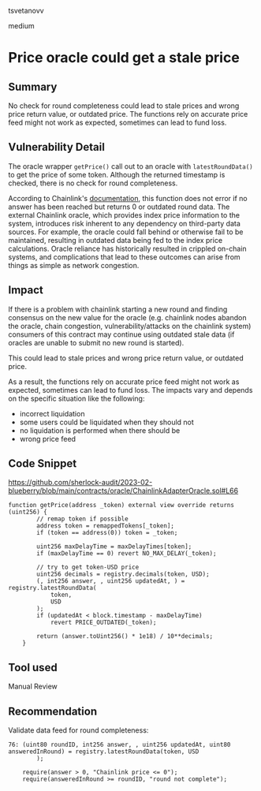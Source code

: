 tsvetanovv

medium

# Price oracle could get a stale price

## Summary
No check for round completeness could lead to stale prices and wrong price return value, or outdated price. The functions rely on accurate price feed might not work as expected, sometimes can lead to fund loss.

## Vulnerability Detail
The oracle wrapper `getPrice()` call out to an oracle with `latestRoundData()` to get the price of some token. Although the returned timestamp is checked, there is no check for round completeness.

According to Chainlink's [documentation](https://docs.chain.link/data-feeds/price-feeds/historical-data), this function does not error if no answer has been reached but returns 0 or outdated round data. The external Chainlink oracle, which provides index price information to the system, introduces risk inherent to any dependency on third-party data sources. For example, the oracle could fall behind or otherwise fail to be maintained, resulting in outdated data being fed to the index price calculations. Oracle reliance has historically resulted in crippled on-chain systems, and complications that lead to these outcomes can arise from things as simple as network congestion.

## Impact

If there is a problem with chainlink starting a new round and finding consensus on the new value for the oracle (e.g. chainlink nodes abandon the oracle, chain congestion, vulnerability/attacks on the chainlink system) consumers of this contract may continue using outdated stale data (if oracles are unable to submit no new round is started).

This could lead to stale prices and wrong price return value, or outdated price.

As a result, the functions rely on accurate price feed might not work as expected, sometimes can lead to fund loss. The impacts vary and depends on the specific situation like the following:

- incorrect liquidation
- some users could be liquidated when they should not
- no liquidation is performed when there should be
- wrong price feed
 

## Code Snippet

https://github.com/sherlock-audit/2023-02-blueberry/blob/main/contracts/oracle/ChainlinkAdapterOracle.sol#L66
```solidity
function getPrice(address _token) external view override returns (uint256) {
        // remap token if possible
        address token = remappedTokens[_token];
        if (token == address(0)) token = _token;

        uint256 maxDelayTime = maxDelayTimes[token];
        if (maxDelayTime == 0) revert NO_MAX_DELAY(_token);

        // try to get token-USD price
        uint256 decimals = registry.decimals(token, USD);
        (, int256 answer, , uint256 updatedAt, ) = registry.latestRoundData(
            token,
            USD
        );
        if (updatedAt < block.timestamp - maxDelayTime)
            revert PRICE_OUTDATED(_token);

        return (answer.toUint256() * 1e18) / 10**decimals;
    }
```

## Tool used

Manual Review

## Recommendation
Validate data feed for round completeness:
```solidity
76: (uint80 roundID, int256 answer, , uint256 updatedAt, uint80 answeredInRound) = registry.latestRoundData(token, USD
        );
		
	require(answer > 0, "Chainlink price <= 0"); 
	require(answeredInRound >= roundID, "round not complete");
```

